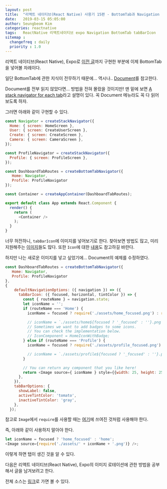 ```yaml
---
layout: post
title:  "리액트 네이티브(React Native) 사용기 15편 - BottomTab과 Navigation 함께 이용하기"
date:   2019-03-15 05:05:00
author: Seungbeom Kim
categories: reactnative
tags:	ReactNative 리액트네이티브 expo Navigation BottomTab tabBarIcon
sitemap :
  changefreq : daily
  priority : 1.0
---
```


리액트 네이티브(React Native), Expo로 [이전 글](https://myksb1223.github.io/reactnative/2019/03/14/React-Native-14.html)까지 구현한 부분에 이제 BottomTab을 넣어볼 차례이다.

일단 BottomTab에 관한 지식이 전무하기 때문에... 역시나.. [Document](https://reactnavigation.org/docs/en/tab-based-navigation.html)를 참고한다.

Document를 전부 읽지 않았다면... 방법을 전혀 몰랐을 것이지만!
맨 밑에 보면 [A stack navigator for each tab](https://reactnavigation.org/docs/en/tab-based-navigation.html#a-stack-navigator-for-each-tab)라고 설명이 있다. 꼭 Document 메뉴라도 꼭 다 읽어보도록 하자.

그러면 아래와 같이 구현할 수 있다.

```Javascript
const Navigator = createStackNavigator({
  Home: { screen: HomeScreen },
  User: { screen: CreateUserScreen },
  Create: { screen: CreateScreen },
  Camera: { screen: CameraScreen },
});

const ProfileNavigator = createStackNavigator({
  Profile: { screen: ProfileScreen },
});

const DashboardTabRoutes = createBottomTabNavigator({
   Home: Navigator,
   Profile: ProfileNavigator
});

const Container = createAppContainer(DashboardTabRoutes);

export default class App extends React.Component {
  render() {
    return (
      <Container />
    );
  }
}
```

너무 허전하니, `tabBarIcon`에 이미지를 넣어보기로 한다. 찾아보면 방법도 많고, 미리 지원해주는 [이미지](https://expo.github.io/vector-icons/)들도 많다. 또한 `Icon`에 대한 [내용](https://docs.expo.io/versions/latest/guides/icons/)도 참고하길 바란다.

하지만 나는 새로운 이미지를 넣고 싶었기에... Document의 예제를 수정하였다.

```Javascript
const DashboardTabRoutes = createBottomTabNavigator({
   Home: Navigator,
   Profile: ProfileNavigator
},
{
    defaultNavigationOptions: ({ navigation }) => ({
      tabBarIcon: ({ focused, horizontal, tintColor }) => {
        const { routeName } = navigation.state;
        let iconName = '';
        if (routeName === 'Home') {
          iconName = focused ? require('./assets/home_focused.png') : require('./assets/home.png');

          // iconName = `./assets/home${focused ? '_focused' : ''}.png`;
          // Sometimes we want to add badges to some icons.
          // You can check the implementation below.
          // IconComponent = HomeIconWithBadge;
        } else if (routeName === 'Profile') {
          iconName = focused ? require('./assets/profile_focused.png') : require('./assets/profile.png');

          // iconName = `./assets/profile${focused ? '_focused' : ''}.png`;
        }

        // You can return any component that you like here!
        return <Image source={ iconName } style={{width: 25, height: 25}}/>;
      },
    }),
    tabBarOptions: {
      showLabel: false,
      activeTintColor: 'tomato',
      inactiveTintColor: 'gray',
    },
  });
```

참고로 `Image`에서 `require`를 사용할 때는 [여기](https://facebook.github.io/react-native/docs/images.html)에 쓰여진 것처럼 사용해야 한다.

즉, 아래와 같이 사용하지 말아야 한다.

```Javascript
let iconName = focused ? 'home_focused' : 'home';
<Image source={require('./assets/' + iconName + '.png')} />;
```

이렇게 하면 탭이 생긴 것을 알 수 있다.

다음은 리액트 네이티브(React Native), Expo의 이미지 로테이션에 관한 방법을 공부해서 글을 남겨보려고 한다.

전체 소스는 [링크](https://github.com/myksb1223/ReactNative-instagram-example)로 가면 볼 수 있다.
